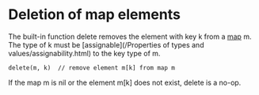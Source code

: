 # Deletion of map elements

The built-in function delete removes the element with key k from a [map](/Types/map_types.html) m. The type of k must be [assignable](/Properties of types and values/assignability.html) to the key type of m.

    delete(m, k)  // remove element m[k] from map m
    

If the map m is nil or the element m[k] does not exist, delete is a no-op.